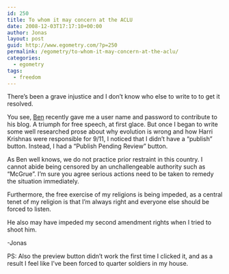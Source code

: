 ```yaml
---
id: 250
title: To whom it may concern at the ACLU
date: 2008-12-03T17:17:10+00:00
author: Jonas
layout: post
guid: http://www.egometry.com/?p=250
permalink: /egometry/to-whom-it-may-concern-at-the-aclu/
categories:
  - egometry
tags:
  - freedom
---
```

There&#8217;s been a grave injustice and I don&#8217;t know who else to write to to get it resolved.

You see, [Ben](http://www.egometry.com/about/) recently gave me a user name and password to contribute to his blog. A triumph for free speech, at first glace. But once I began to write some well researched prose about why evolution is wrong and how Harri Krishnas were responsible for 9/11, I noticed that I didn&#8217;t have a &#8220;publish&#8221; button. Instead, I had a &#8220;Publish Pending Review&#8221; button.

As Ben well knows, we do not practice prior restraint in this country. I cannot abide being censored by an unchallengeable authority such as &#8220;McGrue&#8221;. I&#8217;m sure you agree serious actions need to be taken to remedy the situation immediately.

Furthermore, the free exercise of my religions is being impeded, as a central tenet of my religion is that I&#8217;m always right and everyone else should be forced to listen.

He also may have impeded my second amendment rights when I tried to shoot him.

-Jonas

PS: Also the preview button didn&#8217;t work the first time I clicked it, and as a result I feel like I&#8217;ve been forced to quarter soldiers in my house.